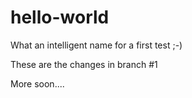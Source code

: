 # hello-world
What an intelligent name for a first test ;-)

These are the changes in branch #1

More soon....

